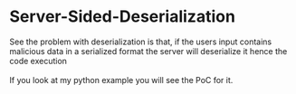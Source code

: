 # Server-Sided-Deserialization
See the problem with deserialization is that, if the users input contains malicious data in a serialized format the server will deserialize it hence the code execution<br>
<br>
If you look at my python example you will see the PoC for it.


